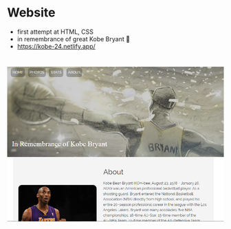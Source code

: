 # Website 
* first attempt at HTML, CSS
* in remembrance of great Kobe Bryant :pray:
* https://kobe-24.netlify.app/
#
![Screenshot](img/sample.png)
